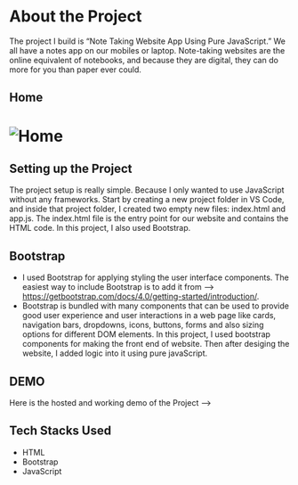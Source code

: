 # About the Project
The project I build is “Note Taking Website App Using Pure JavaScript.” We all have a notes app on our mobiles or laptop. Note-taking websites are the online equivalent of notebooks, and because they are digital, they can do more for you than paper ever could.

## Home 
# ![Home](https://user-images.githubusercontent.com/85121357/134869466-892ad18a-ec2f-47cc-947c-51a915419106.jpeg)

## Setting up the Project
The project setup is really simple. Because I only wanted to use JavaScript without any frameworks. Start by creating a new project folder in VS Code, and inside that project folder, I created two empty new files: index.html and app.js. The index.html file is the entry point for our website and contains the HTML code. In this project, I also used Bootstrap. 

## Bootstrap
- I used Bootstrap for applying styling the user interface components. The easiest way to include Bootstrap is to add it from --> https://getbootstrap.com/docs/4.0/getting-started/introduction/.
- Bootstrap is bundled with many components that can be used to provide good user experience and user interactions in a web page like cards, navigation bars, dropdowns, icons, buttons, forms and also sizing options for different DOM elements. In this project, I used bootstrap components for making the front end of website. Then after desiging the website, I added logic into it using pure javaScript.

## DEMO
Here is the hosted and working demo of the Project --> 

## Tech Stacks Used
- HTML
- Bootstrap
- JavaScript
 
 
